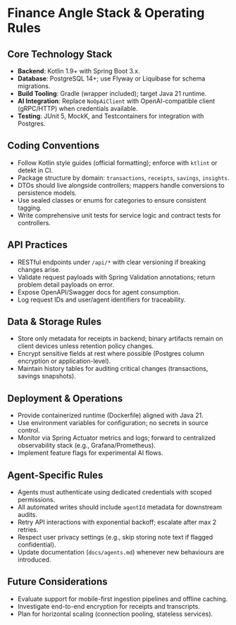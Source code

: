 # Finance Angle Stack & Operating Rules

## Core Technology Stack
- **Backend**: Kotlin 1.9+ with Spring Boot 3.x.
- **Database**: PostgreSQL 14+; use Flyway or Liquibase for schema migrations.
- **Build Tooling**: Gradle (wrapper included); target Java 21 runtime.
- **AI Integration**: Replace `NoOpAiClient` with OpenAI-compatible client (gRPC/HTTP) when credentials available.
- **Testing**: JUnit 5, MockK, and Testcontainers for integration with Postgres.

## Coding Conventions
- Follow Kotlin style guides (official formatting); enforce with `ktlint` or detekt in CI.
- Package structure by domain: `transactions`, `receipts`, `savings`, `insights`.
- DTOs should live alongside controllers; mappers handle conversions to persistence models.
- Use sealed classes or enums for categories to ensure consistent tagging.
- Write comprehensive unit tests for service logic and contract tests for controllers.

## API Practices
- RESTful endpoints under `/api/*` with clear versioning if breaking changes arise.
- Validate request payloads with Spring Validation annotations; return problem detail payloads on error.
- Expose OpenAPI/Swagger docs for agent consumption.
- Log request IDs and user/agent identifiers for traceability.

## Data & Storage Rules
- Store only metadata for receipts in backend; binary artifacts remain on client devices unless retention policy changes.
- Encrypt sensitive fields at rest where possible (Postgres column encryption or application-level).
- Maintain history tables for auditing critical changes (transactions, savings snapshots).

## Deployment & Operations
- Provide containerized runtime (Dockerfile) aligned with Java 21.
- Use environment variables for configuration; no secrets in source control.
- Monitor via Spring Actuator metrics and logs; forward to centralized observability stack (e.g., Grafana/Prometheus).
- Implement feature flags for experimental AI flows.

## Agent-Specific Rules
- Agents must authenticate using dedicated credentials with scoped permissions.
- All automated writes should include `agentId` metadata for downstream audits.
- Retry API interactions with exponential backoff; escalate after max 2 retries.
- Respect user privacy settings (e.g., skip storing note text if flagged confidential).
- Update documentation (`docs/agents.md`) whenever new behaviours are introduced.

## Future Considerations
- Evaluate support for mobile-first ingestion pipelines and offline caching.
- Investigate end-to-end encryption for receipts and transcripts.
- Plan for horizontal scaling (connection pooling, stateless services).
